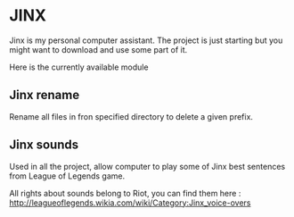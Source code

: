 # JINX

Jinx is my personal computer assistant. The project is just starting but you might want to download and use some part of it.

Here is the currently available module

## Jinx rename
Rename all files in fron specified directory to delete a given prefix.

## Jinx sounds
Used in all the project, allow computer to play some of Jinx best sentences from League of Legends game.



All rights about sounds belong to Riot, you can find them here :
http://leagueoflegends.wikia.com/wiki/Category:Jinx_voice-overs
